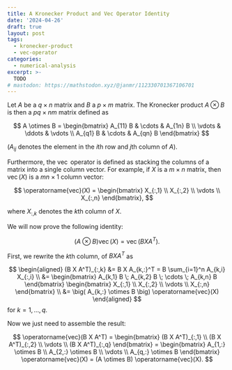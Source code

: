 ```yaml
---
title: A Kronecker Product and Vec Operator Identity
date: '2024-04-26'
draft: true
layout: post
tags:
  - kronecker-product
  - vec-operator
categories:
  - numerical-analysis
excerpt: >-
  TODO
# mastodon: https://mathstodon.xyz/@janmr/112330701367106701
---
```

Let $A$ be a $q \times n$ matrix and $B$ a $p \times m$ matrix.
The Kronecker product $A \otimes B$ is then a $pq \times nm$ matrix defined as

$$
A \otimes B = \begin{bmatrix}
  A_{11} B & \cdots & A_{1n} B \\
  \vdots & \ddots & \vdots \\
  A_{q1} B & \cdots & A_{qn} B
\end{bmatrix}
$$

($A_{ij}$ denotes the element in the $i$th row and $j$th column of $A$).

Furthermore, the $\operatorname{vec}$ operator is defined as stacking the columns of a matrix into a single column vector.
For example, if $X$ is a $m \times n$ matrix, then $\operatorname{vec}(X)$ is a $mn \times 1$ column vector:

$$
\operatorname{vec}(X) = \begin{bmatrix}
  X_{:,1} \\
  X_{:,2} \\
  \vdots \\
  X_{:,n}
\end{bmatrix},
$$

where $X_{:,k}$ denotes the $k$th column of $X$.

We will now prove the following identity:

$$
(A \otimes B) \operatorname{vec}(X) = \operatorname{vec}(B X A^T).
$$

First, we rewrite the $k$th column, of $B X A^T$ as

$$
\begin{aligned}
(B X A^T)_{:,k} &= B X A_{k,:}^T = B \sum_{i=1}^n A_{k,i} X_{:,i} \\
&= \begin{bmatrix}
  A_{k,1} B \; A_{k,2} B \; \cdots \; A_{k,n} B
\end{bmatrix}
\begin{bmatrix}
  X_{:,1} \\
  X_{:,2} \\
  \vdots \\
  X_{:,n}
\end{bmatrix} \\
&= \big( A_{k,:} \otimes B \big) \operatorname{vec}(X)
\end{aligned}
$$
for $k=1,\ldots,q$.

Now we just need to assemble the result:

$$
\operatorname{vec}(B X A^T)
= \begin{bmatrix}
  (B X A^T)_{:,1} \\
  (B X A^T)_{:,2} \\
  \vdots \\
  (B X A^T)_{:,q}
\end{bmatrix}
= \begin{bmatrix}
  A_{1,:} \otimes B \\
  A_{2,:} \otimes B \\
  \vdots \\
  A_{q,:} \otimes B
\end{bmatrix} \operatorname{vec}(X)
= (A \otimes B) \operatorname{vec}(X).
$$
